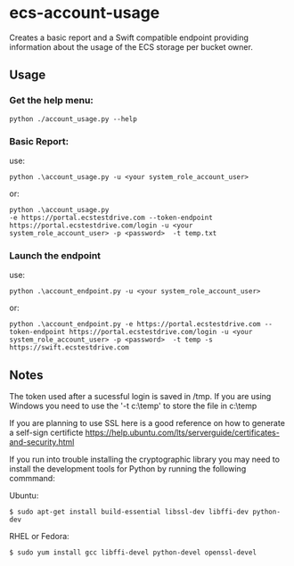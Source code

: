 # ecs-account-usage
Creates a basic report and a Swift compatible endpoint providing information about the usage of the ECS storage per bucket owner.

## Usage

### Get the help menu:

```python ./account_usage.py --help```

### Basic Report:
use:

 ```python .\account_usage.py -u <your system_role_account_user>```

or:

```
python .\account_usage.py
-e https://portal.ecstestdrive.com --token-endpoint https://portal.ecstestdrive.com/login -u <your system_role_account_user> -p <password>  -t temp.txt
```

 ### Launch the endpoint
 use:

 ```python .\account_endpoint.py -u <your system_role_account_user>```

or:

```
python .\account_endpoint.py -e https://portal.ecstestdrive.com --token-endpoint https://portal.ecstestdrive.com/login -u <your system_role_account_user> -p <password>  -t temp -s https://swift.ecstestdrive.com

```


 ## Notes

 The token used after a sucessful login is saved in /tmp.  If you are using Windows you need to use the '-t c:\temp' to store the file in c:\temp

If you are planning to use SSL here is a good reference on how to generate a self-sign certificte
https://help.ubuntu.com/lts/serverguide/certificates-and-security.html

If you run into trouble installing the cryptographic library you may need to install the development tools for Python by running the following commmand:

Ubuntu:
```
$ sudo apt-get install build-essential libssl-dev libffi-dev python-dev
```
RHEL or Fedora:
```
$ sudo yum install gcc libffi-devel python-devel openssl-devel
```

